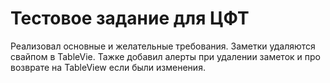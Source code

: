 #  Тестовое задание для ЦФТ

Реализовал основные и желательные требования.
Заметки удаляются свайпом в TableVie.
Тажке добавил алерты при удалении заметок и про возврате на TableView если были изменения.

